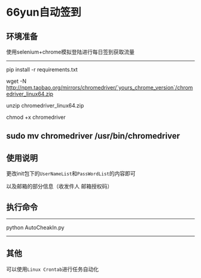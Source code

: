 # 66yun自动签到

## 环境准备

使用selenium+chrome模拟登陆进行每日签到获取流量

---
pip install -r requirements.txt

wget -N http://npm.taobao.org/mirrors/chromedriver/`yours_chrome_version`/chromedriver_linux64.zip

unzip chromedriver_linux64.zip

chmod +x chromedriver

sudo mv chromedriver /usr/bin/chromedriver
---


## 使用说明

更改init包下的`UserNameList`和`PassWordList`的内容即可

以及邮箱的部分信息（收发件人 邮箱授权码）

## 执行命令

---

python AutoCheakIn.py

---


## 其他

可以使用`Linux Crontab`进行任务自动化